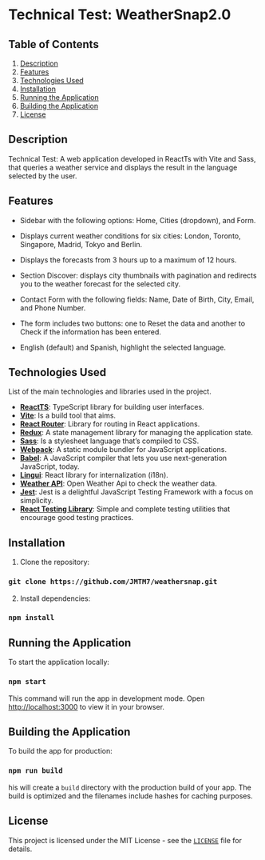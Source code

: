# Technical Test: WeatherSnap2.0

## Table of Contents

1. [Description](#description)
2. [Features](#features)
3. [Technologies Used](#technologies-used)
4. [Installation](#installation)
5. [Running the Application](#running-the-application)
6. [Building the Application](#building-the-application)
7. [License](#license)

## Description

Technical Test: A web application developed in ReactTs with Vite and Sass, that queries a weather service and displays the result in the language selected by the user.

## Features

- Sidebar with the following options: Home, Cities (dropdown), and Form.

- Displays current weather conditions for six cities: London, Toronto, Singapore, Madrid, Tokyo and Berlin.

- Displays the forecasts from 3 hours up to a maximum of 12 hours.

- Section Discover: displays city thumbnails with pagination and redirects you to the weather forecast for the selected city.

- Contact Form with the following fields: Name, Date of Birth, City, Email, and Phone Number.

- The form includes two buttons: one to Reset the data and another to Check if the information has been entered.

- English (default) and Spanish, highlight the selected language.

## Technologies Used

List of the main technologies and libraries used in the project.

- **[ReactTS](https://es.react.dev)**: TypeScript library for building user interfaces.
- **[Vite](https://vitejs.dev)**: Is a build tool that aims.
- **[React Router](https://reactrouter.com)**: Library for routing in React applications.
- **[Redux](https://redux.js.org)**: A state management library for managing the application state.
- **[Sass](https://sass-lang.com)**: Is a stylesheet language that’s compiled to CSS.
- **[Webpack](https://webpack.js.org)**: A static module bundler for JavaScript applications.
- **[Babel](https://babeljs.io)**: A JavaScript compiler that lets you use next-generation JavaScript, today.
- **[Lingui](https://lingui.dev)**: React library for internalization (i18n).
- **[Weather API](https://openweathermap.org/api)**: Open Weather Api to check the weather data.
- **[Jest](https://jestjs.io)**: Jest is a delightful JavaScript Testing Framework with a focus on simplicity.
- **[React Testing Library](https://testing-library.com)**: Simple and complete testing utilities that encourage good testing practices.

## Installation

1. Clone the repository:

### `git clone https://github.com/JMTM7/weathersnap.git`

2. Install dependencies:

### `npm install`

## Running the Application

To start the application locally:

### `npm start`

This command will run the app in development mode. Open [http://localhost:3000](http://localhost:3000) to view it in your browser.

## Building the Application

To build the app for production:

### `npm run build`

his will create a `build` directory with the production build of your app. The build is optimized and the filenames include hashes for caching purposes.

## License

This project is licensed under the MIT License - see the [`LICENSE`](./LICENSE) file for details.

